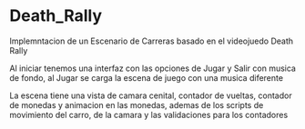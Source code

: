 # Death_Rally

Implemntacion de un Escenario de Carreras basado en el videojuedo Death Rally

Al iniciar tenemos una interfaz con las opciones de Jugar y Salir con musica de fondo, al Jugar se carga la escena de juego con una musica diferente

La escena tiene una vista de camara cenital, contador de vueltas, contador de monedas y animacion en las monedas, ademas de los scripts de movimiento del carro, de la camara y las validaciones para los contadores
